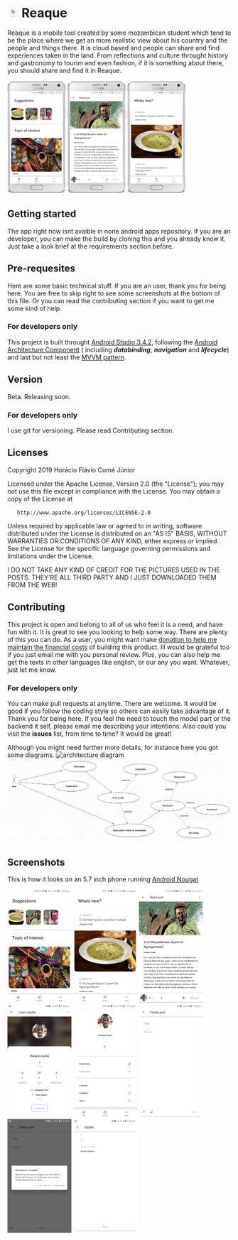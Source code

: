 # ![Logo of the reaque android app](screenshots/logo.png) Reaque
Reaque is a mobile tool created by some mozambican student which tend to be the place where we get an more realistic view about his country and the people and things there. It is cloud based and people can share and find experiences taken in the land. From reflections and culture throught history and gastronomy to tourim and even fashion, if it is something about there, you should share and find it in Reaque.

![Exploring posts on reaque android app](screenshots/mock1.png) ![Reading a post on reaque android app](screenshots/mock2.png) ![Feed on reaque android app](screenshots/mock3.png)

## Getting started
The app right now isnt avaible in none android apps repository. If you are an developer, you can make the build by cloning this and you already know it. Just take a look brief at the requirements section before.

## Pre-requesites
Here are some basic technical stuff. If you are an user, thank you for being here. You are free to skip right to see some screenshots at the bottom of this file. Or you can read the contributing section if you want to get me some kind of help.

### For developers only
This project is built throught [Android Studio 3.4.2](https://developer.android.com/studio/releases), following the [Android Architecture Component](https://developer.android.com/topic/libraries/architecture) ( including _**databinding**_, _**navigation**_ and _**lifecycle**_) and last but not least the [MVVM pattern](https://en.wikipedia.org/wiki/Model–view–viewmodel).

## Version
Beta. Releasing soon.

### For developers only
I use git for versioning. Please read Contributing section.

## Licenses
   Copyright 2019 Horácio Flávio Comé Júnior

   Licensed under the Apache License, Version 2.0 (the "License");
   you may not use this file except in compliance with the License.
   You may obtain a copy of the License at

       http://www.apache.org/licenses/LICENSE-2.0

   Unless required by applicable law or agreed to in writing, software
   distributed under the License is distributed on an "AS IS" BASIS,
   WITHOUT WARRANTIES OR CONDITIONS OF ANY KIND, either express or implied.
   See the License for the specific language governing permissions and
   limitations under the License.

   I DO NOT TAKE ANY KIND OF CREDIT FOR THE PICTURES USED IN THE POSTS. THEY'RE ALL THIRD PARTY AND I JUST DOWNLOADED THEM FROM THE WEB!
   
## Contributing
This project is open and belong to all of us who feel it is a need, and have fun with it.
It is great to see you looking to help some way. There are plenty of this you can do. As a user, you might want make [donation to help me maintain the financial costs](docs/DONATE.md) of building this product. Ill would be grateful too if you just email me with you personal review. Plus, you can also help me get the texts in other languages like english, or our any you want. Whatever, just let me know.

### For developers only
You can make pull requests at anytime. There are welcome. It would be good if you follow the coding style so others can easily take advantage of it. Thank you for being here.
If you feel the need to touch the model part or the backend it self, please email me describing your intentions. Also could you visit the **issues** list, from time to time? It would be great!

Although you might need further more details, for instance here you got some diagrams.
![architecture diagram](docs/diagrams/reaque_architecture.jpg)
![use case diagram](docs/diagrams/use_case.png)

## Screenshots
This is how it looks on an 5.7 inch phone running [Android Nougat](https://www.android.com/versions/nougat-7-0/)

![exploring posts in reaque android app](screenshots/screen1.png) ![feed on in reaque android app](screenshots/screen2.png) ![reading a post in reaque android app](screenshots/screen3.png) ![viewing an user's profile in reaque android app](screenshots/screen4.png) ![more options in reaque android app](screenshots/screen5.png) ![creating a post in reaque android app](screenshots/screen6.png) ![setting storage permission in reaque android app](screenshots/screen7.png) ![updating bio and address in reaque android app](screenshots/screen8.png)
